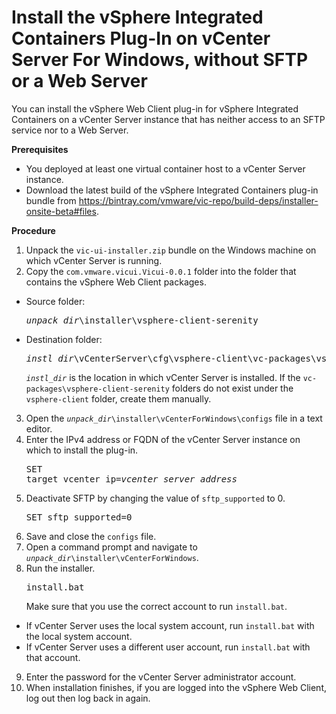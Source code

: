 # Install the vSphere Integrated Containers Plug-In on vCenter Server For Windows, without SFTP or a Web Server #

You can install the vSphere Web Client plug-in for vSphere Integrated Containers on a vCenter Server instance that has neither access to an SFTP service nor to a Web Server.

**Prerequisites**

- You deployed at least one virtual container host to a vCenter Server instance.
- Download the latest build of the vSphere Integrated Containers plug-in bundle from https://bintray.com/vmware/vic-repo/build-deps/installer-onsite-beta#files.

**Procedure**

1. Unpack the `vic-ui-installer.zip` bundle on the Windows machine on which vCenter Server is running.
2. Copy the `com.vmware.vicui.Vicui-0.0.1` folder into the folder that contains the vSphere Web Client packages.
  
  - Source folder: <pre><i>unpack_dir</i>\installer\vsphere-client-serenity</pre>
  - Destination folder: <pre><i>instl_dir</i>\vCenterServer\cfg\vsphere-client\vc-packages\vsphere-client-serenity</pre>

    <code><i>instl_dir</i></code> is the location in which vCenter Server is installed. If the `vc-packages\vsphere-client-serenity` folders do not exist under the <code>vsphere-client</code> folder, create them manually.
3. Open the <code><i>unpack_dir</i>\installer\vCenterForWindows\configs</code> file in a text editor.
4. Enter the IPv4 address or FQDN of the vCenter Server instance on which to install the plug-in.<pre>SET target_vcenter_ip=<i>vcenter_server_address</i></pre>
5. Deactivate SFTP by changing the value of `sftp_supported` to 0.<pre>SET sftp_supported=0</pre>
6. Save and close the `configs` file.
7. Open a command prompt and navigate to <code><i>unpack_dir</i>\installer\vCenterForWindows</code>.
8. Run the installer.<pre>install.bat</pre>
  Make sure that you use the correct account to run `install.bat`. 
  - If vCenter Server uses the local system account, run `install.bat` with the local system account.
  - If vCenter Server uses a different user account, run `install.bat` with that account.
9. Enter the password for the vCenter Server administrator account.
10. When installation finishes, if you are logged into the vSphere Web Client, log out then log back in again.